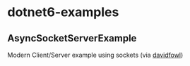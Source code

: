 # dotnet6-examples


## AsyncSocketServerExample

Modern Client/Server example using sockets (via [davidfowl](https://github.com/davidfowl/DotNetCodingPatterns/blob/main/2.md))
